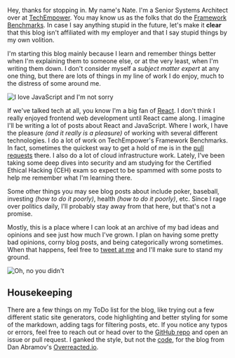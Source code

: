 Hey, thanks for stopping in. My name's Nate. I'm
a Senior Systems Architect over at [TechEmpower](https://www.techempower.com).
You may know us as the folks that do the [Framework Benchmarks](https://www.techempower.com/benchmarks/).
In case I say anything stupid in the future, let's make it **clear** that
this blog isn't affiliated with my employer and that I say stupid things
by my own volition.

I'm starting this blog mainly because I learn and remember things better
when I'm explaining them to someone else, or at the very least, when I'm 
writing them down. I don't consider myself a *subject matter expert* at any
one thing, but there are lots of things in my line of work I do enjoy, much to
the distress of some around me.

![I love JavaScript and I'm not sorry](/assets/blogs/i-did-see-you/ilovejs.png)

If we've talked tech at all, you know I'm a big fan of [React](https://reactjs.org/).
I don't think I really enjoyed frontend web development until React came along.
I imagine I'll be writing a lot of posts about React and JavaScript. Where I
work, I have the pleasure *(and it really is a pleasure)* of working with
several different technologies. I do a lot of work on TechEmpower's Framework
Benchmarks. In fact, sometimes the quickest way to get a hold of me is in the
[pull requests](https://github.com/TechEmpower/FrameworkBenchmarks/pulls) there.
I also do a lot of cloud infrastructure work. Lately, I've been taking some deep
dives into security and am studying for the Certified Ethical Hacking (CEH) exam
so expect to be spammed with some posts to help me remember what I'm learning there.

Some other things you may see blog posts about include poker, baseball, investing
*(how to do it poorly)*, health *(how to do it poorly)*, etc. Since I rage over
politics daily, I'll probably stay away from that here, but that's not a promise.

Mostly, this is a place where I can look at an archive of my bad ideas and
opinions and see just how much I've grown. I plan on having some pretty bad
opinions, corny blog posts, and being categorically wrong sometimes. When that
happens, feel free to [tweet at me](https://twitter.com/natebrady23) and I'll make
sure to stand my ground.

![Oh, no you didn't](https://media.giphy.com/media/FWVS6gNugOH9S/giphy.gif)

## Housekeeping

There are a few things on my ToDo list for the blog, like trying out a few
different static site generators, code highlighting and better styling for some
of the markdown, adding tags for filtering posts, etc. If you notice any typos
or errors, feel free to reach out or head over to the
[GitHub repo](https://github.com/nbrady-techempower/today-i-learned) and open an issue or
pull request. I ganked the style, but not the
[code](https://github.com/gaearon/overreacted.io), for the blog from
Dan Abramov's [Overreacted.io](https://overreacted.io).
